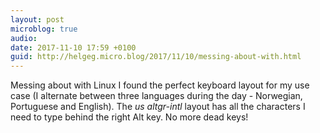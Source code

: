 ```yaml
---
layout: post
microblog: true
audio: 
date: 2017-11-10 17:59 +0100
guid: http://helgeg.micro.blog/2017/11/10/messing-about-with.html
---
```

Messing about with Linux I found the perfect keyboard layout for my use case (I alternate between three languages during the day - Norwegian, Portuguese and English). The _us altgr-intl_ layout has all the characters I need to type behind the right Alt key. No more dead keys!
